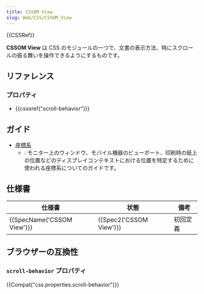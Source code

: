 ```yaml
---
title: CSSOM View
slug: Web/CSS/CSSOM_View
---
```


{{CSSRef}}

**CSSOM View** は CSS のモジュールの一つで、文書の表示方法、特にスクロールの振る舞いを操作できるようにするものです。

## リファレンス

### プロパティ

- {{cssxref("scroll-behavior")}}

## ガイド

- [座標系](/ja/docs/Web/CSS/CSSOM_View/Coordinate_systems)
  - : モニター上のウィンドウ、モバイル機器のビューポート、印刷時の紙上の位置などのディスプレイコンテキストにおける位置を特定するために使われる座標系についてのガイドです。

## 仕様書

| 仕様書                     | 状態                    | 備考     |
| -------------------------- | ----------------------- | -------- |
| {{SpecName('CSSOM View')}} | {{Spec2('CSSOM View')}} | 初回定義 |

## ブラウザーの互換性

### `scroll-behavior` プロパティ

{{Compat("css.properties.scroll-behavior")}}
